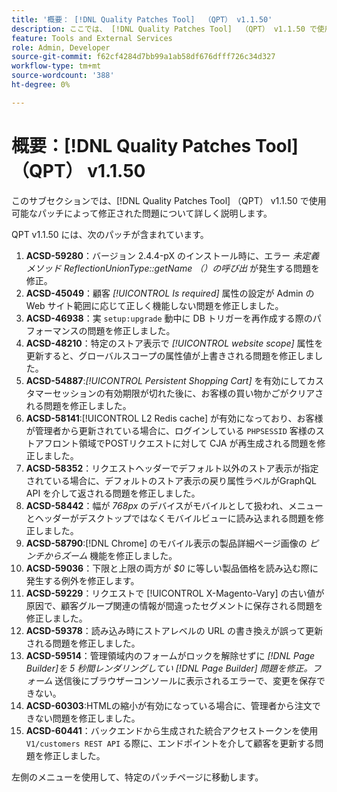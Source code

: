 ```yaml
---
title: '概要： [!DNL Quality Patches Tool]  （QPT） v1.1.50'
description: ここでは、 [!DNL Quality Patches Tool]  （QPT） v1.1.50 で使用可能なパッチによって修正された問題について詳しく説明します。
feature: Tools and External Services
role: Admin, Developer
source-git-commit: f62cf4284d7bb99a1ab58df676dfff726c34d327
workflow-type: tm+mt
source-wordcount: '388'
ht-degree: 0%

---
```


# 概要：[!DNL Quality Patches Tool] （QPT） v1.1.50

このサブセクションでは、[!DNL Quality Patches Tool] （QPT） v1.1.50 で使用可能なパッチによって修正された問題について詳しく説明します。

QPT v1.1.50 には、次のパッチが含まれています。

1. **ACSD-59280**：バージョン 2.4.4-pX のインストール時に、エラー *未定義メソッド ReflectionUnionType::getName （）の呼び出* が発生する問題を修正。
1. **ACSD-45049**：顧客 *[!UICONTROL Is required]* 属性の設定が Admin の Web サイト範囲に応じて正しく機能しない問題を修正しました。
1. **ACSD-46938**：実 `setup:upgrade` 動中に DB トリガーを再作成する際のパフォーマンスの問題を修正しました。
1. **ACSD-48210**：特定のストア表示で *[!UICONTROL website scope]* 属性を更新すると、グローバルスコープの属性値が上書きされる問題を修正しました。
1. **ACSD-54887**:*[!UICONTROL Persistent Shopping Cart]* を有効にしてカスタマーセッションの有効期限が切れた後に、お客様の買い物かごがクリアされる問題を修正しました。
1. **ACSD-58141**:[!UICONTROL L2 Redis cache] が有効になっており、お客様が管理者から更新されている場合に、ログインしている `PHPSESSID` 客様のストアフロント領域でPOSTリクエストに対して CJA が再生成される問題を修正しました。
1. **ACSD-58352**：リクエストヘッダーでデフォルト以外のストア表示が指定されている場合に、デフォルトのストア表示の戻り属性ラベルがGraphQL API を介して返される問題を修正しました。
1. **ACSD-58442**：幅が *768px* のデバイスがモバイルとして扱われ、メニューとヘッダーがデスクトップではなくモバイルビューに読み込まれる問題を修正しました。
1. **ACSD-58790**:[!DNL Chrome] のモバイル表示の製品詳細ページ画像の *ピンチからズーム* 機能を修正しました。
1. **ACSD-59036**：下限と上限の両方が *$0* に等しい製品価格を読み込む際に発生する例外を修正します。
1. **ACSD-59229**：リクエストで [!UICONTROL X-Magento-Vary] の古い値が原因で、顧客グループ関連の情報が間違ったセグメントに保存される問題を修正しました。
1. **ACSD-59378**：読み込み時にストアレベルの URL の書き換えが誤って更新される問題を修正しました。
1. **ACSD-59514**：管理領域内のフォームがロックを解除せずに *[!DNL Page Builder]を 5 秒間レンダリングしてい [!DNL Page Builder] 問題を修正。フォーム* 送信後にブラウザーコンソールに表示されるエラーで、変更を保存できない。
1. **ACSD-60303**:HTMLの縮小が有効になっている場合に、管理者から注文できない問題を修正しました。
1. **ACSD-60441**：バックエンドから生成された統合アクセストークンを使用 `V1/customers REST API` る際に、エンドポイントを介して顧客を更新する問題を修正しました。

左側のメニューを使用して、特定のパッチページに移動します。

